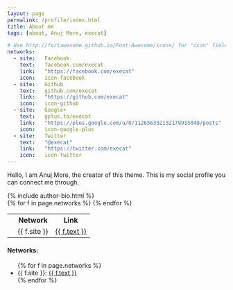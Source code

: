 ```yaml
---
layout: page
permalink: /profile/index.html
title: About me
tags: [about, Anuj More, execat]

# Use http://fortawesome.github.io/Font-Awesome/icons/ for "icon" field
networks:
  - site:   Facebook
    text:   facebook.com/execat
    link:   "https://facebook.com/execat"
    icon:   icon-facebook
  - site:   Github
    text:   github.com/execat
    link:   "https://github.com/execat"
    icon:   icon-github
  - site:   Google+
    text:   gplus.to/execat
    link:   "https://plus.google.com/u/0/112656332132179915048/posts"
    icon:   icon-google-plus
  - site:   Twitter
    text:   "@execat"
    link:   "https://twitter.com/execat"
    icon:   icon-twitter
---
```


Hello, I am Anuj More, the creator of this theme. This is my social profile you can connect me through.

<div class="article-author-top">
{% include author-bio.html %}
</div>

<table>
  <tbody>
    <tr>
      <th></th>
      <th>Network</th>
      <th>Link</th>
    </tr>
  {% for f in page.networks %}
    <tr>
      <td><i class="{{ f.icon }}"></i></td>
      <td>{{ f.site }}</td>
      <td><a href="{{ f.link }}">{{ f.text }}</a></td>
    </tr>
  {% endfor %}
  </tbody>
</table>

<h4>Networks:</h4>
<ul>
  {% for f in page.networks %}
    <li>{{ f.site }}: <a href="{{ f.link }}">{{ f.text }}</a></li>
  {% endfor %}
</ul>

